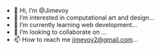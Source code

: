- 👋 Hi, I’m @Jimevoy
- 👀 I’m interested in computational art and design...
- 🌱 I’m currently learning web development...
- 💞️ I’m looking to collaborate on ...
- 📫 How to reach me jimevoy2@gmail.com...

<!---
Jimevoy/Jimevoy is a ✨ special ✨ repository because its `README.md` (this file) appears on your GitHub profile.
You can click the Preview link to take a look at your changes.
--->
